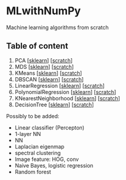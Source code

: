 # MLwithNumPy
Machine learning algorithms from scratch

## Table of content
1. PCA [[sklearn](PCA-with-scikit-learn.ipynb)] [[scratch](PCA-from-scratch.ipynb)]
2. MDS [[sklearn](MDS-with-scikit-learn.ipynb)] [[scratch](MDS-from-scratch.ipynb)]
3. KMeans [[sklearn](KMeans-with-scikit-learn.ipynb)] [[scratch](KMeans-from-scratch.ipynb)]
4. DBSCAN [[sklearn](DBSCAN-with-scikit-learn.ipynb)] [[scratch](DBSCAN-from-scratch.ipynb)]
5. LinearRegression [[sklearn](LinearRegression-with-scikit-learn.ipynb)] [[scratch](LinearRegression-from-scratch.ipynb)]
6. PolynomialRegression [[sklearn](PolynomialRegression-with-scikit-learn.ipynb)] [[scratch](PolynomialRegression-from-scratch.ipynb)]
7. KNearestNeighborhood [[sklearn](KNeighborsClassifier-with-scikit-learn.ipynb)] [[scratch](KNeighborsClassifier-from-scratch.ipynb)]
8. DecisionTree [[sklearn](DecisionTreeClassifier-with-scikit-learn.ipynb)] [[scratch](DecisionTreeClassifier-from-scratch.ipynb)]

Possibly to be added:
- Linear classifier (Percepton)
- 1-layer NN
- NN
- Laplacian eigenmap
- spectral clustering
- Image feature: HOG, conv
- Naive Bayes, logistic regression
- Random forest

